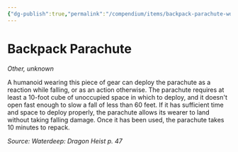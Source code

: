```yaml
---
{"dg-publish":true,"permalink":"/compendium/items/backpack-parachute-wdh/","tags":["compendium/src/5e/wdh","item/rarity/unknown","item/wondrous/wondrous-item"]}
---
```


# Backpack Parachute
*Other, unknown*  


A humanoid wearing this piece of gear can deploy the parachute as a reaction while falling, or as an action otherwise. The parachute requires at least a 10-foot cube of unoccupied space in which to deploy, and it doesn't open fast enough to slow a fall of less than 60 feet. If it has sufficient time and space to deploy properly, the parachute allows its wearer to land without taking falling damage. Once it has been used, the parachute takes 10 minutes to repack.

*Source: Waterdeep: Dragon Heist p. 47*